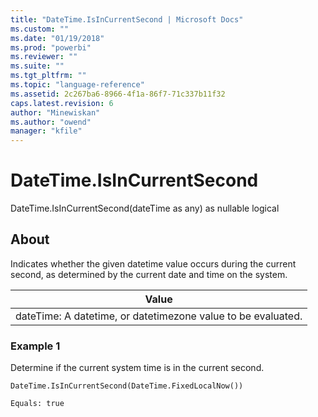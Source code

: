 ```yaml
---
title: "DateTime.IsInCurrentSecond | Microsoft Docs"
ms.custom: ""
ms.date: "01/19/2018"
ms.prod: "powerbi"
ms.reviewer: ""
ms.suite: ""
ms.tgt_pltfrm: ""
ms.topic: "language-reference"
ms.assetid: 2c267ba6-8966-4f1a-86f7-71c337b11f32
caps.latest.revision: 6
author: "Minewiskan"
ms.author: "owend"
manager: "kfile"
---
```

# DateTime.IsInCurrentSecond
DateTime.IsInCurrentSecond(dateTime as any) as nullable logical  
  
## About  
Indicates whether the given datetime value occurs during the current second, as determined by the current date and time on the system.  
  
|Value|  
|---------|  
|dateTime: A datetime, or datetimezone value to be evaluated.|  
  
### Example 1  
Determine if the current system time is in the current second.  
  
```  
DateTime.IsInCurrentSecond(DateTime.FixedLocalNow())  
```  
  
```  
Equals: true  
```  
